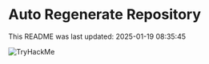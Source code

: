 # Auto Regenerate Repository

This README was last updated: 2025-01-19 08:35:45

 ![TryHackMe](https://tryhackme.com/badge/533634)